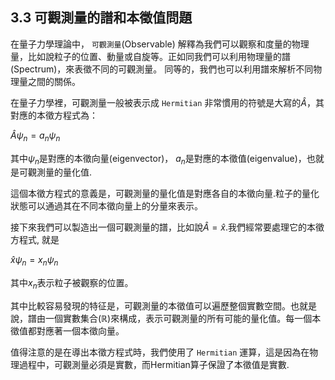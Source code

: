 ## 3.3 可觀測量的譜和本徵值問題

在量子力學理論中， `可觀測量`(Observable) 解釋為我們可以觀察和度量的物理量，比如說粒子的位置、動量或自旋等。正如同我們可以利用物理量的譜(Spectrum)，來表徵不同的可觀測量。 同等的，我們也可以利用譜來解析不同物理量之間的關係。 

在量子力學裡，可觀測量一般被表示成 `Hermitian` 非常慣用的符號是大寫的$\hat{A}$，其對應的本徵方程式為：

$\hat{A} \psi_n = a_n\psi_n$

其中$\psi_n$是對應的本徵向量(eigenvector)， $a_n$是對應的本徵值(eigenvalue)，也就是可觀測量的量化值.

這個本徵方程式的意義是，可觀測量的量化值是對應各自的本徵向量.粒子的量化狀態可以通過其在不同本徵向量上的分量來表示。

接下來我們可以製造出一個可觀測量的譜，比如說$\hat{A} = \hat{x}$.我們經常要處理它的本徵方程式, 就是

$\hat{x} \psi_n = x_n\psi_n$

其中$x_n$表示粒子被觀察的位置。

其中比較容易發現的特征是，可觀測量的本徵值可以遍歷整個實數空間。也就是說，譜由一個實數集合($\mathbb{R}$)來構成，表示可觀測量的所有可能的量化值。每一個本徵值都對應著一個本徵向量。

值得注意的是在導出本徵方程式時，我們使用了 `Hermitian` 運算，這是因為在物理過程中，可觀測量必須是實數，而Hermitian算子保證了本徵值是實數.